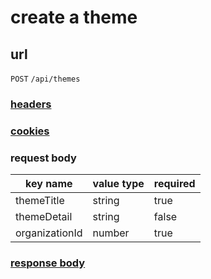 # create a theme

## url

`POST` `/api/themes`

### [headers](../request/headers.html)

### [cookies](../request/cookies.html)

### request body

key name | value type | required
--- | --- | ---
themeTitle | string | true
themeDetail | string | false
organizationId | number | true

### [response body](../response.html)
